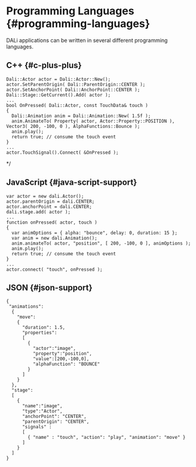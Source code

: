 <!--
/**-->

# Programming Languages {#programming-languages}

DALi applications can be written in several different programming languages.

## C++ {#c-plus-plus}

~~~{.cpp}
Dali::Actor actor = Dali::Actor::New();
actor.SetParentOrigin( Dali::ParentOrigin::CENTER );
actor.SetAnchorPoint( Dali::AnchorPoint::CENTER );
Dali::Stage::GetCurrent().Add( actor );
...
bool OnPressed( Dali::Actor, const TouchData& touch )
{
  Dali::Animation anim = Dali::Animation::New( 1.5f );
  anim.AnimateTo( Property( actor, Actor::Property::POSITION ), Vector3( 200, -100, 0 ), AlphaFunctions::Bounce );
  anim.play();
  return true; // consume the touch event
}
...
actor.TouchSignal().Connect( &OnPressed );
~~~

*/

## JavaScript {#java-script-support}

~~~{.js}
var actor = new dali.Actor();
actor.parentOrigin = dali.CENTER;
actor.anchorPoint = dali.CENTER;
dali.stage.add( actor );
...
function onPressed( actor, touch )
{
  var animOptions = { alpha: "bounce", delay: 0, duration: 15 };
  var anim = new dali.Animation();
  anim.animateTo( actor, "position", [ 200, -100, 0 ], animOptions );
  anim.play();
  return true; // consume the touch event
}
...
actor.connect( "touch", onPressed );

~~~

## JSON {#json-support}

~~~{.json}
{
 "animations":
  {
    "move":
    {
      "duration": 1.5,
      "properties":
      [
        {
          "actor":"image",
          "property":"position",
          "value":[200,-100,0],
          "alphaFunction": "BOUNCE"
        }
      ]
    }
  },
  "stage":
  [
    {
      "name":"image",
      "type":"Actor",
      "anchorPoint": "CENTER",
      "parentOrigin": "CENTER",
      "signals" :
      [
        { "name" : "touch", "action": "play", "animation": "move" }
      ]
    }
  ]
}
~~~